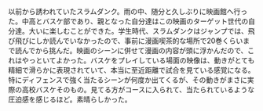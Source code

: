 以前から誘われていたスラムダンク。雨の中、随分と久しぶりに映画館へ行った。中高とバスケ部であり、親となった自分達はこの映画のターゲット世代の自分達。大いに楽しむことができた。学生時代、スラムダンクはジャンプでは、飛び飛びにしか読んでいなかったので、事前に漫画喫茶的な場所で20巻くらいまで読んでから挑んだ。映画のシーンに併せて漫画の内容が頭に浮かんだので、これはやっといてよかった。バスケをプレイしている場面の映像は、動きがとても精細で滑らかに表現されていて、本当に至近距離で試合を見ている感覚になる。特にディフェンスで強く当たるシーンが何度か出てくるが、その動きがまさに実際の高校バスケそのもの。見てる方がコースに入られて、当たられているような圧迫感を感じるほど。素晴らしかった。
